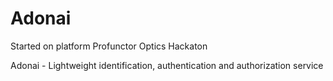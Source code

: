 # Adonai
Started on platform Profunctor Optics Hackaton

Adonai - Lightweight identification, authentication and authorization service
